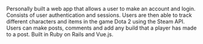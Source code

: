 Personally built a web app that allows a user to make an account and login. Consists of user authentication and sessions.
Users are then able to track different characters and items in the game Dota 2 using the Steam API. 
Users can make posts, comments and add any build that a player has made to a post. Built in Ruby on Rails and Vue.js.

